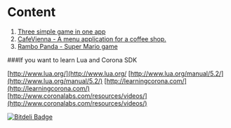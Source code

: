Content
=========

1. [Three simple game in one app](https://github.com/szines/coronasdk/tree/master/AssignmentOne/GameCollectionByZ)
2. [CafeVienna - A menu application for a coffee shop.](https://github.com/szines/coronasdk/tree/master/AssignmentTwo/CafeVienna)
3. [Rambo Panda - Super Mario game](https://github.com/szines/coronasdk/tree/master/Rambo%20Panda%20by%20Z)

###If you want to learn Lua and Corona SDK

[http://www.lua.org/](http://www.lua.org/
[http://www.lua.org/manual/5.2/](http://www.lua.org/manual/5.2/)
[http://learningcorona.com/](http://learningcorona.com/)
[http://www.coronalabs.com/resources/videos/](http://www.coronalabs.com/resources/videos/)

[![Bitdeli Badge](https://d2weczhvl823v0.cloudfront.net/szines/coronasdk/trend.png)](https://bitdeli.com/free "Bitdeli Badge")

